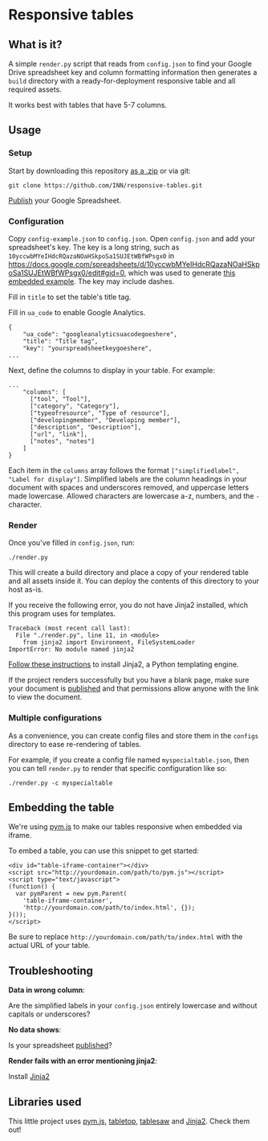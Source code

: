 # Responsive tables

## What is it?

A simple `render.py` script that reads from `config.json` to find your Google Drive spreadsheet key and column formatting information then generates a `build` directory with a ready-for-deployment responsive table and all required assets.

It works best with tables that have 5-7 columns.

## Usage

### Setup

Start by downloading this repository [as a .zip](https://github.com/INN/responsive-tables/archive/master.zip) or via git:

    git clone https://github.com/INN/responsive-tables.git

[Publish](https://support.google.com/docs/answer/37579?authuser=0) your Google Spreadsheet.

### Configuration

Copy `config-example.json` to `config.json`. Open `config.json` and add your spreadsheet's key. The key is a long string, such as `10yccwbMYeIHdcRQazaNOaHSkpoSa1SUJEtWBfWPsgx0` in https://docs.google.com/spreadsheets/d/10yccwbMYeIHdcRQazaNOaHSkpoSa1SUJEtWBfWPsgx0/edit#gid=0, which was used to generate [this embedded example](http://nerds.investigativenewsnetwork.org/discounts/). The key may include dashes. 

Fill in `title` to set the table's title tag.

Fill in `ua_code` to enable Google Analytics.

    {
        "ua_code": "googleanalyticsuacodegoeshere",
        "title": "Title tag",
        "key": "yourspreadsheetkeygoeshere",
    ...

Next, define the columns to display in your table. For example:

    ...
        "columns": [
          ["tool", "Tool"],
          ["category", "Category"],
          ["typeofresource", "Type of resource"],
          ["developingmember", "Developing member"],
          ["description", "Description"],
          ["url", "link"],
          ["notes", "notes"]
        ]
    }

Each item in the `columns` array follows the format `["simplifiedlabel", "Label for display"]`. Simplified labels are the column headings in your document with spaces and underscores removed, and uppercase letters made lowercase. Allowed characters are lowercase a-z, numbers, and the `-` character. 

### Render

Once you've filled in `config.json`, run:

    ./render.py

This will create a build directory and place a copy of your rendered table and all assets inside it. You can deploy the contents of this directory to your host as-is.

If you receive the following error, you do not have Jinja2 installed, which this program uses for templates.

    Traceback (most recent call last):
      File "./render.py", line 11, in <module>
        from jinja2 import Environment, FileSystemLoader
    ImportError: No module named jinja2
    
[Follow these instructions](http://jinja.pocoo.org/docs/intro/#installation) to install Jinja2, a Python templating engine.

If the project renders successfully but you have a blank page, make sure your document is [published](https://support.google.com/docs/answer/183965?rd=1&authuser=0) and that permissions allow anyone with the link to view the document. 

### Multiple configurations

As a convenience, you can create config files and store them in the `configs` directory to ease re-rendering of tables.

For example, if you create a config file named `myspecialtable.json`, then you can tell `render.py` to render that specific configuration like so:

    ./render.py -c myspecialtable

## Embedding the table

We're using [pym.js](http://blog.apps.npr.org/pym.js/) to make our tables responsive when embedded via iframe.

To embed a table, you can use this snippet to get started:

    <div id="table-iframe-container"></div>
    <script src="http://yourdomain.com/path/to/pym.js"></script>
    <script type="text/javascript">
    (function() {
      var pymParent = new pym.Parent(
        'table-iframe-container',
        'http://yourdomain.com/path/to/index.html', {});
    }());
    </script>

Be sure to replace `http://yourdomain.com/path/to/index.html` with the actual URL of your table.

## Troubleshooting

**Data in wrong column**:

Are the simplified labels in your `config.json` entirely lowercase and without capitals or underscores?

**No data shows**:

Is your spreadsheet [published](https://support.google.com/docs/answer/183965?rd=1&authuser=0)?

**Render fails with an error mentioning jinja2**:

Install [Jinja2](http://jinja.pocoo.org/docs/intro/#installation)

## Libraries used

This little project uses [pym.js](http://blog.apps.npr.org/pym.js/), [tabletop](https://github.com/jsoma/tabletop), [tablesaw](https://github.com/filamentgroup/tablesaw/) and [Jinja2](http://jinja.pocoo.org/). Check them out!

